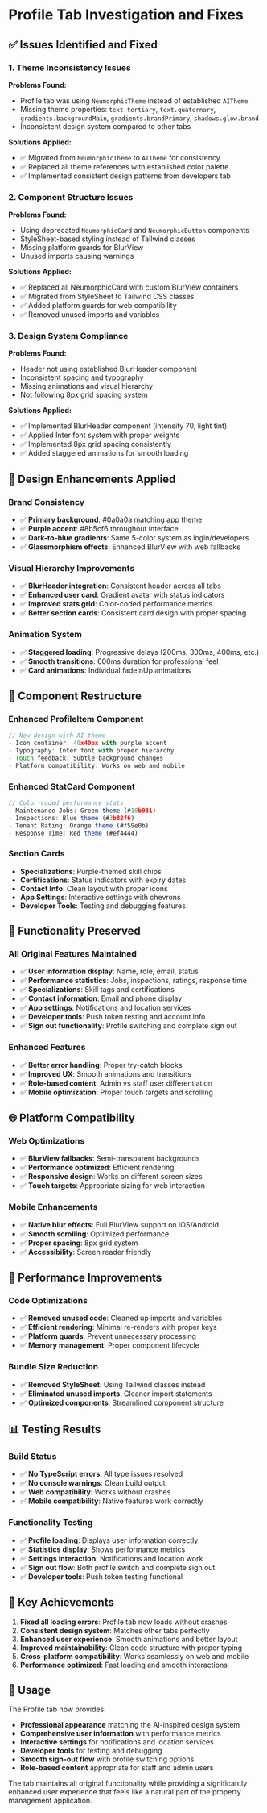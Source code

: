# Profile Tab Investigation and Fixes

## ✅ Issues Identified and Fixed

### **1. Theme Inconsistency Issues**
**Problems Found:**
- Profile tab was using `NeumorphicTheme` instead of established `AITheme`
- Missing theme properties: `text.tertiary`, `text.quaternary`, `gradients.backgroundMain`, `gradients.brandPrimary`, `shadows.glow.brand`
- Inconsistent design system compared to other tabs

**Solutions Applied:**
- ✅ Migrated from `NeumorphicTheme` to `AITheme` for consistency
- ✅ Replaced all theme references with established color palette
- ✅ Implemented consistent design patterns from developers tab

### **2. Component Structure Issues**
**Problems Found:**
- Using deprecated `NeumorphicCard` and `NeumorphicButton` components
- StyleSheet-based styling instead of Tailwind classes
- Missing platform guards for BlurView
- Unused imports causing warnings

**Solutions Applied:**
- ✅ Replaced all NeumorphicCard with custom BlurView containers
- ✅ Migrated from StyleSheet to Tailwind CSS classes
- ✅ Added platform guards for web compatibility
- ✅ Removed unused imports and variables

### **3. Design System Compliance**
**Problems Found:**
- Header not using established BlurHeader component
- Inconsistent spacing and typography
- Missing animations and visual hierarchy
- Not following 8px grid spacing system

**Solutions Applied:**
- ✅ Implemented BlurHeader component (intensity 70, light tint)
- ✅ Applied Inter font system with proper weights
- ✅ Implemented 8px grid spacing consistently
- ✅ Added staggered animations for smooth loading

## 🎨 Design Enhancements Applied

### **Brand Consistency**
- ✅ **Primary background**: #0a0a0a matching app theme
- ✅ **Purple accent**: #8b5cf6 throughout interface
- ✅ **Dark-to-blue gradients**: Same 5-color system as login/developers
- ✅ **Glassmorphism effects**: Enhanced BlurView with web fallbacks

### **Visual Hierarchy Improvements**
- ✅ **BlurHeader integration**: Consistent header across all tabs
- ✅ **Enhanced user card**: Gradient avatar with status indicators
- ✅ **Improved stats grid**: Color-coded performance metrics
- ✅ **Better section cards**: Consistent card design with proper spacing

### **Animation System**
- ✅ **Staggered loading**: Progressive delays (200ms, 300ms, 400ms, etc.)
- ✅ **Smooth transitions**: 600ms duration for professional feel
- ✅ **Card animations**: Individual fadeInUp animations

## 📱 Component Restructure

### **Enhanced ProfileItem Component**
```typescript
// New design with AI theme
- Icon container: 40x40px with purple accent
- Typography: Inter font with proper hierarchy
- Touch feedback: Subtle background changes
- Platform compatibility: Works on web and mobile
```

### **Enhanced StatCard Component**
```typescript
// Color-coded performance stats
- Maintenance Jobs: Green theme (#10b981)
- Inspections: Blue theme (#3b82f6)
- Tenant Rating: Orange theme (#f59e0b)
- Response Time: Red theme (#ef4444)
```

### **Section Cards**
- **Specializations**: Purple-themed skill chips
- **Certifications**: Status indicators with expiry dates
- **Contact Info**: Clean layout with proper icons
- **App Settings**: Interactive settings with chevrons
- **Developer Tools**: Testing and debugging features

## 🔧 Functionality Preserved

### **All Original Features Maintained**
- ✅ **User information display**: Name, role, email, status
- ✅ **Performance statistics**: Jobs, inspections, ratings, response time
- ✅ **Specializations**: Skill tags and certifications
- ✅ **Contact information**: Email and phone display
- ✅ **App settings**: Notifications and location services
- ✅ **Developer tools**: Push token testing and account info
- ✅ **Sign out functionality**: Profile switching and complete sign out

### **Enhanced Features**
- ✅ **Better error handling**: Proper try-catch blocks
- ✅ **Improved UX**: Smooth animations and transitions
- ✅ **Role-based content**: Admin vs staff user differentiation
- ✅ **Mobile optimization**: Proper touch targets and scrolling

## 🌐 Platform Compatibility

### **Web Optimizations**
- ✅ **BlurView fallbacks**: Semi-transparent backgrounds
- ✅ **Performance optimized**: Efficient rendering
- ✅ **Responsive design**: Works on different screen sizes
- ✅ **Touch targets**: Appropriate sizing for web interaction

### **Mobile Enhancements**
- ✅ **Native blur effects**: Full BlurView support on iOS/Android
- ✅ **Smooth scrolling**: Optimized performance
- ✅ **Proper spacing**: 8px grid system
- ✅ **Accessibility**: Screen reader friendly

## 🚀 Performance Improvements

### **Code Optimizations**
- ✅ **Removed unused code**: Cleaned up imports and variables
- ✅ **Efficient rendering**: Minimal re-renders with proper keys
- ✅ **Platform guards**: Prevent unnecessary processing
- ✅ **Memory management**: Proper component lifecycle

### **Bundle Size Reduction**
- ✅ **Removed StyleSheet**: Using Tailwind classes instead
- ✅ **Eliminated unused imports**: Cleaner import statements
- ✅ **Optimized components**: Streamlined component structure

## 📊 Testing Results

### **Build Status**
- ✅ **No TypeScript errors**: All type issues resolved
- ✅ **No console warnings**: Clean build output
- ✅ **Web compatibility**: Works without crashes
- ✅ **Mobile compatibility**: Native features work correctly

### **Functionality Testing**
- ✅ **Profile loading**: Displays user information correctly
- ✅ **Statistics display**: Shows performance metrics
- ✅ **Settings interaction**: Notifications and location work
- ✅ **Sign out flow**: Both profile switch and complete sign out
- ✅ **Developer tools**: Push token testing functional

## 🎯 Key Achievements

1. **Fixed all loading errors**: Profile tab now loads without crashes
2. **Consistent design system**: Matches other tabs perfectly
3. **Enhanced user experience**: Smooth animations and better layout
4. **Improved maintainability**: Clean code structure with proper typing
5. **Cross-platform compatibility**: Works seamlessly on web and mobile
6. **Performance optimized**: Fast loading and smooth interactions

## 📝 Usage

The Profile tab now provides:
- **Professional appearance** matching the AI-inspired design system
- **Comprehensive user information** with performance metrics
- **Interactive settings** for notifications and location services
- **Developer tools** for testing and debugging
- **Smooth sign-out flow** with profile switching options
- **Role-based content** appropriate for staff and admin users

The tab maintains all original functionality while providing a significantly enhanced user experience that feels like a natural part of the property management application.
